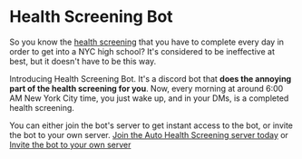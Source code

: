 # Health Screening Bot

So you know the [health screening](https://healthscreening.schools.nyc/) that you have to complete every day in order to
get into a NYC high school? It's considered to be ineffective at best, but it doesn't have to be this way.

Introducing Health Screening Bot. It's a discord bot that **does the annoying part of the health screening for you**.
Now, every morning at around 6:00 AM New York City time, you just wake up, and in your DMs, is a completed health
screening.

You can either join the bot's server to get instant access to the bot, or invite the bot to your own
server. [Join the Auto Health Screening server today](https://discord.gg/JtkjkdJaEC)
or [Invite the bot to your own server](https://discord.com/oauth2/authorize?client_id=890001571004448800&scope=applications.commands%20bot)